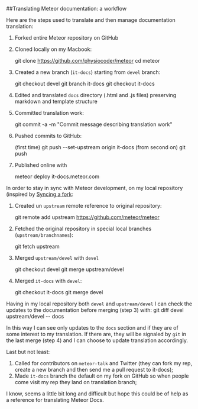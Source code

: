 ##Translating Meteor documentation: a workflow

Here are the steps used to translate and then manage documentation translation:

1. Forked entire Meteor repository on GitHub

2. Cloned locally on my Macbook:

    git clone https://github.com/physiocoder/meteor
    cd meteor

3. Created a new branch (`it-docs`) starting from `devel` branch:

    git checkout devel
    git branch it-docs
    git checkout it-docs

4. Edited and translated `docs` directory (.html and .js files) preserving markdown and template structure

5. Committed translation work:

    git commit -a -m "Commit message describing translation work"

6. Pushed commits to GitHub:

    (first time)      git push --set-upstream origin it-docs
    (from second on)  git push

7. Published online with

    meteor deploy it-docs.meteor.com

In order to stay in sync with Meteor development, on my local repository (inspired by [Syncing a fork](https://help.github.com/articles/syncing-a-fork):

1. Created un `upstream` remote reference to original repository:

    git remote add upstream https://github.com/meteor/meteor

2. Fetched the original repository in special local branches (`upstream/branchnames`):

    git fetch upstream

3. Merged `upstream/devel` with `devel`

    git checkout devel
    git merge upstream/devel

4. Merged `it-docs` with `devel`:

    git checkout it-docs
    git merge devel

Having in my local repository both `devel` and `upstream/devel` I can check the updates to the documentation before merging (step 3) with:
    git diff devel upstream/devel -- docs

In this way I can see only updates to the `docs` section and if they are of some interest to my translation.
If there are, they will be signaled by `git` in the last merge (step 4) and I can choose to update translation accordingly.

Last but not least:

1. Called for contributors on `meteor-talk` and Twitter (they can fork my rep, create a new branch and then send me a pull request to it-docs);  
2. Made `it-docs` branch the default on my fork on GitHub so when people come visit my rep they land on translation branch;

I know, seems a little bit long and difficult but hope this could be of help as a reference for translating Meteor Docs.
